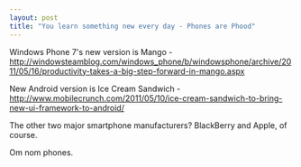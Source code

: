 ```yaml
---
layout: post
title: "You learn something new every day - Phones are Phood"
---
```


Windows Phone 7's new version is Mango - http://windowsteamblog.com/windows_phone/b/windowsphone/archive/2011/05/16/productivity-takes-a-big-step-forward-in-mango.aspx

New Android version is Ice Cream Sandwich - http://www.mobilecrunch.com/2011/05/10/ice-cream-sandwich-to-bring-new-ui-framework-to-android/

The other two major smartphone manufacturers? BlackBerry and Apple, of course.

Om nom phones.

